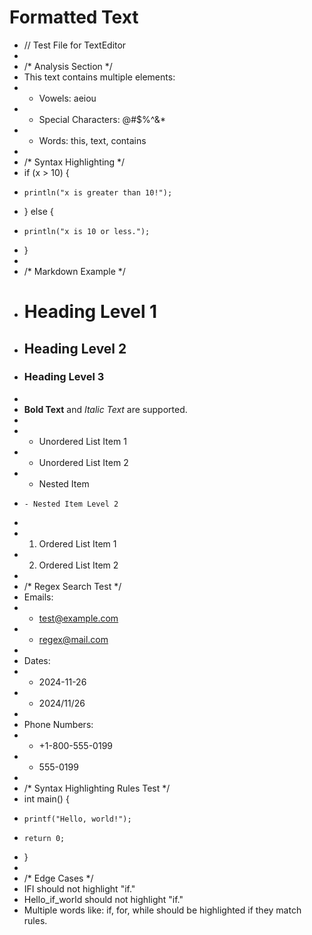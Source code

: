 # Formatted Text

- // Test File for TextEditor
- 
- /* Analysis Section */
- This text contains multiple elements:
- - Vowels: aeiou
- - Special Characters: @#$%^&*
- - Words: this, text, contains
- 
- /* Syntax Highlighting */
- if (x > 10) {
-     println("x is greater than 10!");
- } else {
-     println("x is 10 or less.");
- }
- 
- /* Markdown Example */
- # Heading Level 1
- ## Heading Level 2
- ### Heading Level 3
- 
- **Bold Text** and _Italic Text_ are supported.
- 
- - Unordered List Item 1
- - Unordered List Item 2
-   - Nested Item
-     - Nested Item Level 2
- 
- 1. Ordered List Item 1
- 2. Ordered List Item 2
- 
- /* Regex Search Test */
- Emails:
- - test@example.com
- - regex@mail.com
- 
- Dates:
- - 2024-11-26
- - 2024/11/26
- 
- Phone Numbers:
- - +1-800-555-0199
- - 555-0199
- 
- /* Syntax Highlighting Rules Test */
- int main() {
-     printf("Hello, world!");
-     return 0;
- }
- 
- /* Edge Cases */
- IFI should not highlight "if."
- Hello_if_world should not highlight "if."
- Multiple words like: if, for, while should be highlighted if they match rules.
